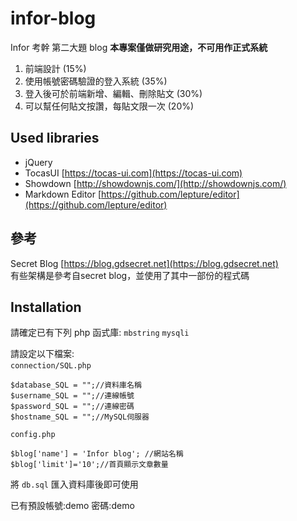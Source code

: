 # infor-blog

Infor 考幹 第二大題 blog **本專案僅做研究用途，不可用作正式系統**

1. 前端設計 (15%)
2. 使用帳號密碼驗證的登入系統 (35%)
3. 登入後可於前端新增、編輯、刪除貼文 (30%)
4. 可以幫任何貼文按讚，每貼文限一次 (20%)

## Used libraries

* jQuery
* TocasUI [https://tocas-ui.com](https://tocas-ui.com)
* Showdown [http://showdownjs.com/](http://showdownjs.com/)
* Markdown Editor [https://github.com/lepture/editor](https://github.com/lepture/editor)

## 參考
Secret Blog [https://blog.gdsecret.net](https://blog.gdsecret.net)  
有些架構是參考自secret blog，並使用了其中一部份的程式碼

## Installation

請確定已有下列 php 函式庫: `mbstring` `mysqli`

請設定以下檔案:  
`connection/SQL.php`  
```
$database_SQL = "";//資料庫名稱
$username_SQL = "";//連線帳號
$password_SQL = "";//連線密碼
$hostname_SQL = "";//MySQL伺服器
```
`config.php`  
```
$blog['name'] = 'Infor blog'; //網站名稱
$blog['limit']='10';//首頁顯示文章數量
```
將 `db.sql` 匯入資料庫後即可使用  

已有預設帳號:demo 密碼:demo